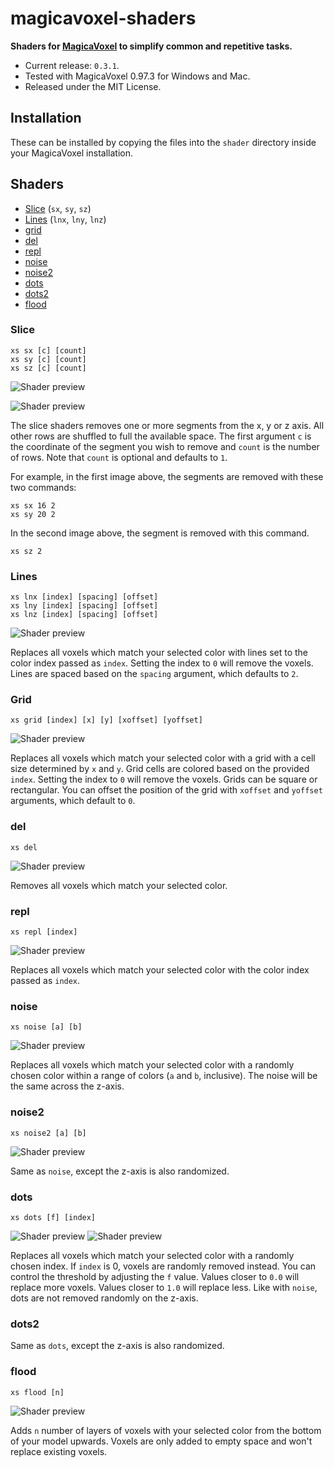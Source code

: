 # magicavoxel-shaders

__Shaders for [MagicaVoxel](https://ephtracy.github.io/) to simplify common and repetitive tasks.__

- Current release: `0.3.1`.
- Tested with MagicaVoxel 0.97.3 for Windows and Mac. 
- Released under the MIT License.

## Installation

These can be installed by copying the files into the `shader` directory inside your MagicaVoxel installation.

## Shaders

<ul>
    <li><a href="#slice_shader">Slice</a> (<code>sx</code>, <code>sy</code>, <code>sz</code>)</li>
    <li><a href="#lines_shader">Lines</a> (<code>lnx</code>, <code>lny</code>, <code>lnz</code>)</li>
    <li><a href="#grid_shader">grid</a></li>
    <li><a href="#del_shader">del</a></li>
    <li><a href="#repl_shader">repl</a></li>
    <li><a href="#noise_shader">noise</a></li>
    <li><a href="#noise2_shader">noise2</a></li>
    <li><a href="#dots_shader">dots</a></li>
    <li><a href="#dots2_shader">dots2</a></li>
    <li><a href="#flood_shader">flood</a></li>
</ul>

<h3 id="slice_shader">Slice</h3>

```
xs sx [c] [count]
xs sy [c] [count]
xs sz [c] [count]
```

![Shader preview](/img/slice_a.png?raw=true)

![Shader preview](/img/slice_b.png?raw=true)

The slice shaders removes one or more segments from the x, y or z axis. All other rows are shuffled to full the available space. The first argument `c` is the coordinate of the segment you wish to remove and `count` is the number of rows. Note that `count` is optional and defaults to `1`.

For example, in the first image above, the segments are removed with these two commands:

```
xs sx 16 2
xs sy 20 2
```

In the second image above, the segment is removed with this command.

```
xs sz 2
```

<h3 id="lines_shader">Lines</h3>

```
xs lnx [index] [spacing] [offset]
xs lny [index] [spacing] [offset]
xs lnz [index] [spacing] [offset]
```

![Shader preview](/img/lines.png?raw=true)

Replaces all voxels which match your selected color with lines set to the color index passed as `index`. Setting the index to `0` will remove the voxels. Lines are spaced based on the `spacing` argument, which defaults to `2`.

<h3 id="grid_shader">Grid</h3>

```
xs grid [index] [x] [y] [xoffset] [yoffset]
```

![Shader preview](/img/grid.png?raw=true)

Replaces all voxels which match your selected color with a grid with a cell size determined by `x` and `y`. Grid cells are colored based on the provided `index`. Setting the index to `0` will remove the voxels. Grids can be square or rectangular. You can offset the position of the grid with `xoffset` and `yoffset` arguments, which default to `0`.


<h3 id="del_shader">del</h3>

```
xs del
```

![Shader preview](/img/del.png?raw=true)

Removes all voxels which match your selected color.

<h3 id="repl_shader">repl</h3>

```
xs repl [index]
```

![Shader preview](/img/repl.png?raw=true)

Replaces all voxels which match your selected color with the color index passed as `index`.

<h3 id="noise_shader">noise</h3>

```
xs noise [a] [b]
```

![Shader preview](/img/noise.png?raw=true)

Replaces all voxels which match your selected color with a randomly chosen color within a range of colors (`a` and `b`, inclusive). The noise will be the same across the z-axis.

<h3 id="noise2_shader">noise2</h3>

```
xs noise2 [a] [b]
```

![Shader preview](/img/noise2.png?raw=true)

Same as `noise`, except the z-axis is also randomized.

<h3 id="dots_shader">dots</h3>

```
xs dots [f] [index]
```

![Shader preview](/img/dots_a.png?raw=true)
![Shader preview](/img/dots_b.png?raw=true)

Replaces all voxels which match your selected color with a randomly chosen index. If `index` is 0, voxels are randomly removed instead. You can control the threshold by adjusting the `f` value. Values closer to `0.0` will replace more voxels. Values closer to `1.0` will replace less. Like with `noise`, dots are not removed randomly on the z-axis.

<h3 id="dots2_shader">dots2</h3>

Same as `dots`, except the z-axis is also randomized.

<h3 id="flood_shader">flood</h3>

```
xs flood [n]
```

![Shader preview](/img/flood.png?raw=true)

Adds `n` number of layers of voxels with your selected color from the bottom of your model upwards. Voxels are only added to empty space and won't replace existing voxels.
